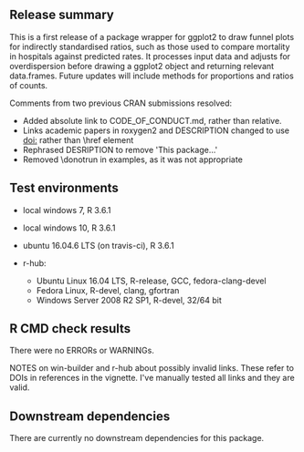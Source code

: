 ## Release summary
This is a first release of a package wrapper for ggplot2 to draw funnel plots for indirectly standardised ratios, such as those used to compare mortality in hospitals against predicted rates. It processes input data and adjusts for overdispersion before drawing a ggplot2 object and returning relevant data.frames.  Future updates will include methods for proportions and ratios of counts.

Comments from two previous CRAN submissions resolved:
* Added absolute link to CODE_OF_CONDUCT.md, rather than relative.
* Links academic papers in roxygen2 and DESCRIPTION changed to use <doi:> rather than \href element
* Rephrased DESRIPTION to remove 'This package...'
* Removed \donotrun in examples, as it was not appropriate


## Test environments
* local windows 7, R 3.6.1
* local windows 10, R 3.6.1
* ubuntu 16.04.6 LTS (on travis-ci), R 3.6.1

* r-hub:
  * Ubuntu Linux 16.04 LTS, R-release, GCC, fedora-clang-devel
  * Fedora Linux, R-devel, clang, gfortran
  * Windows Server 2008 R2 SP1, R-devel, 32/64 bit

## R CMD check results
There were no ERRORs or WARNINGs.

NOTES on win-builder and r-hub about possibly invalid links.
These refer to DOIs in references in the vignette.  I've manually tested all links and they are valid.



## Downstream dependencies
There are currently no downstream dependencies for this package.

